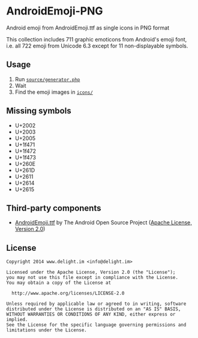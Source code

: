 # AndroidEmoji-PNG

Android emoji from AndroidEmoji.ttf as single icons in PNG format

This collection includes 711 graphic emoticons from Android's emoji font, i.e. all 722 emoji from Unicode 6.3 except for 11 non-displayable symbols.

## Usage

 1. Run [`source/generator.php`](source/generator.php)
 2. Wait
 3. Find the emoji images in [`icons/`](icons/)

## Missing symbols

 * U+2002
 * U+2003
 * U+2005
 * U+1f471
 * U+1f472
 * U+1f473
 * U+260E
 * U+261D
 * U+2611
 * U+2614
 * U+2615

## Third-party components

 * [AndroidEmoji.ttf](https://github.com/android/platform_frameworks_base/blob/514bdc3b6e62240ff4df686a7844d5ecdd9a0a66/data/fonts/AndroidEmoji.ttf) by The Android Open Source Project ([Apache License, Version 2.0](http://www.apache.org/licenses/LICENSE-2.0))

## License

```
Copyright 2014 www.delight.im <info@delight.im>

Licensed under the Apache License, Version 2.0 (the "License");
you may not use this file except in compliance with the License.
You may obtain a copy of the License at

  http://www.apache.org/licenses/LICENSE-2.0

Unless required by applicable law or agreed to in writing, software
distributed under the License is distributed on an "AS IS" BASIS,
WITHOUT WARRANTIES OR CONDITIONS OF ANY KIND, either express or implied.
See the License for the specific language governing permissions and
limitations under the License.
```